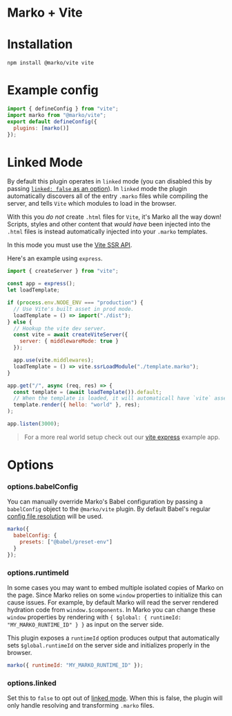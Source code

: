 # Marko + Vite

# Installation

```console
npm install @marko/vite vite
```

# Example config

```javascript
import { defineConfig } from "vite";
import marko from "@marko/vite";
export default defineConfig({
  plugins: [marko()]
});
```

# Linked Mode

By default this plugin operates in `linked` mode (you can disabled this by passing [`linked: false` as an option](#options.linked)). In `linked` mode the plugin automatically discovers all of the entry `.marko` files while compiling the server, and tells `Vite` which modules to load in the browser.

With this you _do not_ create `.html` files for `Vite`, it's Marko all the way down!
Scripts, styles and other content that _would have_ been injected into the `.html` files is instead automatically injected into your `.marko` templates.

In this mode you must use the [Vite SSR API](https://vitejs.dev/guide/ssr.html#setting-up-the-dev-server).

Here's an example using `express`.

```js
import { createServer } from "vite";

const app = express();
let loadTemplate;

if (process.env.NODE_ENV === "production") {
  // Use Vite's built asset in prod mode.
  loadTemplate = () => import("./dist");
} else {
  // Hookup the vite dev server.
  const vite = await createViteServer({
    server: { middlewareMode: true }
  });

  app.use(vite.middlewares);
  loadTemplate = () => vite.ssrLoadModule("./template.marko");
}

app.get("/", async (req, res) => {
  const template = (await loadTemplate()).default;
  // When the template is loaded, it will automaticall have `vite` assets inlined.
  template.render({ hello: "world" }, res);
);

app.listen(3000);
```

> For a more real world setup check out our [vite express](https://github.com/marko-js/examples/tree/master/examples/vite-express) example app.

# Options

### options.babelConfig

You can manually override Marko's Babel configuration by passing a `babelConfig` object to the `@marko/vite` plugin. By default Babel's regular [config file resolution](https://babeljs.io/docs/en/config-files) will be used.

```javascript
marko({
  babelConfig: {
    presets: ["@babel/preset-env"]
  }
});
```

### options.runtimeId

In some cases you may want to embed multiple isolated copies of Marko on the page. Since Marko relies on some `window` properties to initialize this can cause issues. For example, by default Marko will read the server rendered hydration code from `window.$components`. In Marko you can change these `window` properties by rendering with `{ $global: { runtimeId: "MY_MARKO_RUNTIME_ID" } }` as input on the server side.

This plugin exposes a `runtimeId` option produces output that automatically sets `$global.runtimeId` on the server side and initializes properly in the browser.

```js
marko({ runtimeId: "MY_MARKO_RUNTIME_ID" });
```

### options.linked

Set this to `false` to opt out of [linked mode](#linked-mode). When this is false, the plugin will only handle resolving and transforming `.marko` files.
